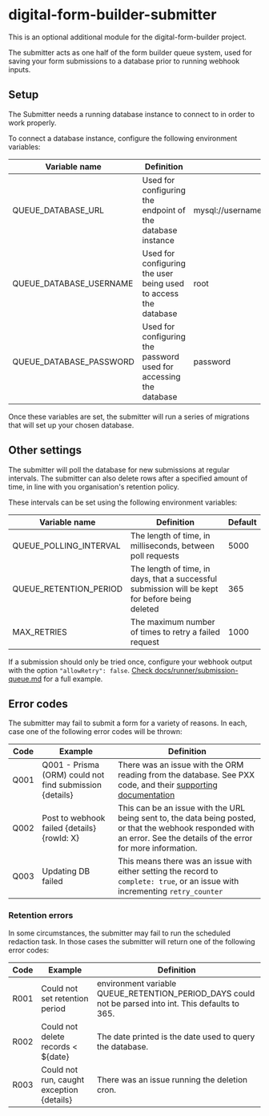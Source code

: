 # digital-form-builder-submitter

This is an optional additional module for the digital-form-builder project.

The submitter acts as one half of the form builder queue system, used for saving your form submissions to a database prior to running webhook inputs.

## Setup

The Submitter needs a running database instance to connect to in order to work properly.

To connect a database instance, configure the following environment variables:

| Variable name           | Definition                                                        | Example                                   |
| ----------------------- | ----------------------------------------------------------------- | ----------------------------------------- |
| QUEUE_DATABASE_URL      | Used for configuring the endpoint of the database instance        | mysql://username:password@dbhost/database |
| QUEUE_DATABASE_USERNAME | Used for configuring the user being used to access the database   | root                                      |
| QUEUE_DATABASE_PASSWORD | Used for configuring the password used for accessing the database | password                                  |

Once these variables are set, the submitter will run a series of migrations that will set up your chosen database.

## Other settings

The submitter will poll the database for new submissions at regular intervals. The submitter can also delete rows after a specified amount of time, in line with you organisation's retention policy.

These intervals can be set using the following environment variables:

| Variable name          | Definition                                                                                      | Default |
| ---------------------- | ----------------------------------------------------------------------------------------------- | ------- |
| QUEUE_POLLING_INTERVAL | The length of time, in milliseconds, between poll requests                                      | 5000    |
| QUEUE_RETENTION_PERIOD | The length of time, in days, that a successful submission will be kept for before being deleted | 365     |
| MAX_RETRIES            | The maximum number of times to retry a failed request                                           | 1000    |

If a submission should only be tried once, configure your webhook output with the option `"allowRetry": false`. [Check docs/runner/submission-queue.md](./../docs/runner/submission-queue.md) for a full example.

## Error codes

The submitter may fail to submit a form for a variety of reasons. In each, case one of the following error codes will be thrown:

| Code | Example                                                 | Definition                                                                                                                                                                        |
| ---- | ------------------------------------------------------- | --------------------------------------------------------------------------------------------------------------------------------------------------------------------------------- |
| Q001 | Q001 - Prisma (ORM) could not find submission {details} | There was an issue with the ORM reading from the database. See PXX code, and their [supporting documentation](https://www.prisma.io/docs/reference/api-reference/error-reference) |
| Q002 | Post to webhook failed {details} {rowId: X}             | This can be an issue with the URL being sent to, the data being posted, or that the webhook responded with an error. See the details of the error for more information.           |
| Q003 | Updating DB failed                                      | This means there was an issue with either setting the record to `complete: true`, or an issue with incrementing `retry_counter`                                                   |

### Retention errors

In some circumstances, the submitter may fail to run the scheduled redaction task. In those cases the submitter will return one of the following error codes:

| Code | Example                                   | Definition                                                                                           |
| ---- | ----------------------------------------- | ---------------------------------------------------------------------------------------------------- |
| R001 | Could not set retention period            | environment variable QUEUE_RETENTION_PERIOD_DAYS could not be parsed into int. This defaults to 365. |
| R002 | Could not delete records < \${date}       | The date printed is the date used to query the database.                                             |
| R003 | Could not run, caught exception {details} | There was an issue running the deletion cron.                                                        |
